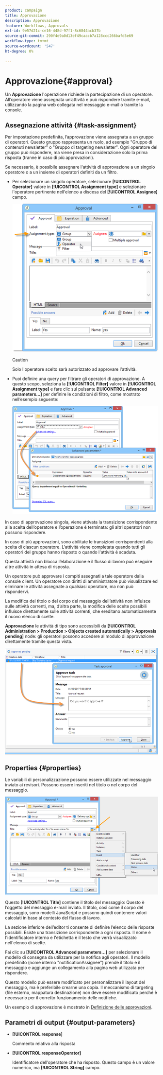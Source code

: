 ```yaml
---
product: campaign
title: Approvazione
description: Approvazione
feature: Workflows, Approvals
exl-id: 9e57d21c-ce16-448d-97f1-8c6844acb37b
source-git-commit: 290f4e9a0d13ef49caacb7a128ccc266bafd5e69
workflow-type: tm+mt
source-wordcount: '547'
ht-degree: 0%

---
```


# Approvazione{#approval}



Un **Approvazione** l&#39;operazione richiede la partecipazione di un operatore. All’operatore viene assegnata un’attività e può rispondere tramite e-mail, utilizzando la pagina web collegata nel messaggio e-mail o tramite la console.

## Assegnazione attività {#task-assignment}

Per impostazione predefinita, l’approvazione viene assegnata a un gruppo di operatori. Questo gruppo rappresenta un ruolo, ad esempio &quot;Gruppo di contenuti newsletter&quot; o &quot;Gruppo di targeting newsletter&quot;. Ogni operatore del gruppo può rispondere, ma viene presa in considerazione solo la prima risposta (tranne in caso di più approvazioni).

Se necessario, è possibile assegnare l&#39;attività di approvazione a un singolo operatore o a un insieme di operatori definiti da un filtro.

* Per selezionare un singolo operatore, selezionare **[!UICONTROL Operator]** valore in **[!UICONTROL Assignment type]** e selezionare l&#39;operatore pertinente nell&#39;elenco a discesa del **[!UICONTROL Assignee]** campo.

  ![](assets/s_advuser_validation_box_assign.png)

  >[!CAUTION]
  >
  >Solo l&#39;operatore scelto sarà autorizzato ad approvare l&#39;attività.

* Puoi definire una query per filtrare gli operatori di approvazione. A questo scopo, seleziona la **[!UICONTROL Filter]** valore in **[!UICONTROL Assignment type]** e fare clic sul pulsante **[!UICONTROL Advanced parameters...]** per definire le condizioni di filtro, come mostrato nell’esempio seguente:

  ![](assets/s_advuser_validation_box_filter.png)

In caso di approvazione singola, viene attivata la transizione corrispondente alla scelta dell’operatore e l’operazione è terminata: gli altri operatori non possono rispondere.

In caso di più approvazioni, sono abilitate le transizioni corrispondenti alla scelta di ciascun operatore. L&#39;attività viene completata quando tutti gli operatori del gruppo hanno risposto o quando l&#39;attività è scaduta.

Questa attività non blocca l’elaborazione e il flusso di lavoro può eseguire altre attività in attesa di risposta.

Un operatore può approvare i compiti assegnati a tale operatore dalla console client. Un operatore con diritti di amministratore può visualizzare ed eliminare le attività assegnate a qualsiasi operatore, ma non può rispondervi.

La modifica del titolo o del corpo del messaggio dell’attività non influisce sulle attività correnti, ma, d’altra parte, la modifica delle scelte possibili influisce direttamente sulle attività correnti, che ereditano automaticamente il nuovo elenco di scelte.

**Approvazione** le attività di tipo sono accessibili da **[!UICONTROL Administration > Production > Objects created automatically > Approvals pending]** node: gli operatori possono accedere al modulo di approvazione direttamente tramite questa vista.

![](assets/s_advuser_validation_from_console.png)

## Properties {#properties}

Le variabili di personalizzazione possono essere utilizzate nel messaggio inviato ai revisori. Possono essere inseriti nel titolo o nel corpo del messaggio.

![](assets/edit_validation.png)

Questo **[!UICONTROL Title]** contiene il titolo del messaggio: Questo è l’oggetto del messaggio e-mail inviato. Il titolo, così come il corpo del messaggio, sono modelli JavaScript e possono quindi contenere valori calcolati in base al contesto del flusso di lavoro.

La sezione inferiore dell’editor ti consente di definire l’elenco delle risposte possibili. Esiste una transizione corrispondente a ogni risposta. Il nome è l&#39;identificatore interno e l&#39;etichetta è il testo che verrà visualizzato nell&#39;elenco di scelte.

Fai clic su **[!UICONTROL Advanced parameters...]** per selezionare il modello di consegna da utilizzare per la notifica agli operatori. Il modello predefinito (nome interno &quot;notificationAssignee&quot;) prende il titolo e il messaggio e aggiunge un collegamento alla pagina web utilizzata per rispondere.

Questo modello può essere modificato per personalizzare il layout del messaggio, ma è preferibile crearne una copia. Il meccanismo di targeting (file esterno, mappatura destinazione) non deve essere modificato perché è necessario per il corretto funzionamento delle notifiche.

Un esempio di approvazione è mostrato in [Definizione delle approvazioni](define-approvals.md).

## Parametri di output {#output-parameters}

* **[!UICONTROL response]**

  Commento relativo alla risposta

* **[!UICONTROL responseOperator]**

  Identificatore dell’operatore che ha risposto. Questo campo è un valore numerico, ma **[!UICONTROL String]** campo.
